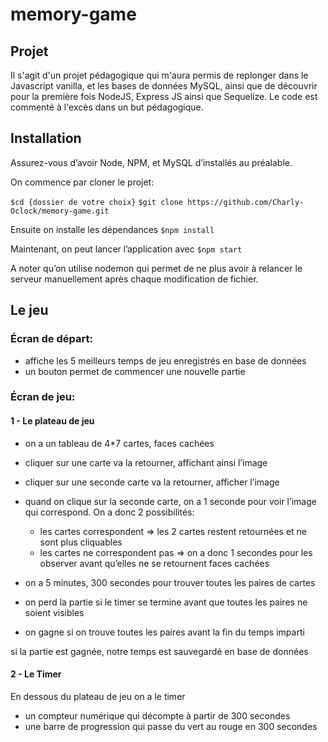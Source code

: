 # memory-game



## Projet
Il s'agit d'un projet pédagogique qui m'aura permis de replonger dans le Javascript vanilla, et les bases de données MySQL, ainsi que de découvrir pour la première fois NodeJS, Express JS ainsi que Sequelize.
Le code est commenté à l'excès dans un but pédagogique.


## Installation

Assurez-vous d’avoir Node, NPM, et MySQL d’installés au préalable.


On commence par cloner le projet:

`$cd {dossier de votre choix}`
`$git clone https://github.com/Charly-Oclock/memory-game.git`

Ensuite on installe les dépendances
`$npm install`


Maintenant, on peut lancer l’application avec
`$npm start`

A noter qu’on utilise nodemon qui permet de ne plus avoir à relancer le serveur manuellement après chaque modification de fichier.



## Le jeu

### Écran de départ:
 - affiche les 5 meilleurs temps de jeu enregistrés en base de données
 - un bouton permet de commencer une nouvelle partie

### Écran de jeu:
#### 1 - Le plateau de jeu
 - on a un tableau de 4*7 cartes, faces cachées
 - cliquer sur une carte va la retourner, affichant ainsi l’image
 - cliquer sur une seconde carte va la retourner, afficher l’image
 - quand on clique sur la seconde carte, on a 1 seconde pour voir l’image qui correspond. On a donc 2 possibilités:
   - les cartes correspondent => les 2 cartes restent retournées et ne sont plus cliquables
   - les cartes ne correspondent pas => on a donc 1 secondes pour les observer avant qu’elles ne se retournent faces cachées

- on a 5 minutes, 300 secondes pour trouver toutes les paires de cartes
- on perd la partie si le timer se termine avant que toutes les paires ne soient visibles
- on gagne si on trouve toutes les paires avant la fin du temps imparti

si la partie est gagnée, notre temps est sauvegardé en base de données


#### 2 - Le Timer
En dessous du plateau de jeu on a le timer
 - un compteur numérique qui décompte à partir de 300 secondes
 - une barre de progression qui passe du vert au rouge en 300 secondes